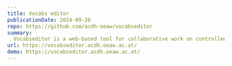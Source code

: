 ```yaml
---
title: Vocabs editor
publicationDate: 2024-09-26
repo: https://github.com/acdh-oeaw/vocabseditor
summary:
  Vocabseditor is a web-based tool for collaborative work on controlled vocabularies development.
url: https://vocabseditor.acdh.oeaw.ac.at/
demo: https://vocabseditor.acdh.oeaw.ac.at/
---
```


